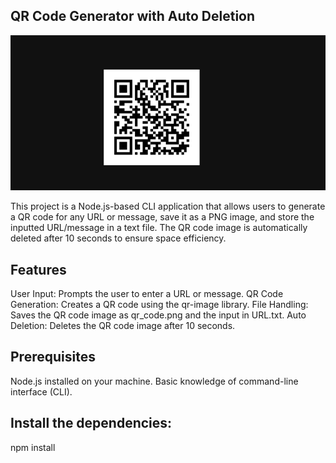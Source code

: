 ## QR Code Generator with Auto Deletion
![QR Code](QR_Code.png)

This project is a Node.js-based CLI application that allows users to generate a QR code for any URL or message, save it as a PNG image, and store the inputted URL/message in a text file. The QR code image is automatically deleted after 10 seconds to ensure space efficiency.

## Features
User Input: Prompts the user to enter a URL or message.
QR Code Generation: Creates a QR code using the qr-image library.
File Handling: Saves the QR code image as qr_code.png and the input in URL.txt.
Auto Deletion: Deletes the QR code image after 10 seconds.
## Prerequisites
Node.js installed on your machine.
Basic knowledge of command-line interface (CLI).

## Install the dependencies:
npm install

